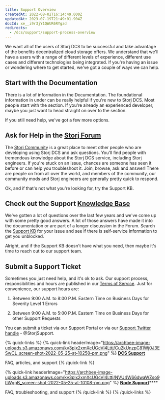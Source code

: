 ```yaml
---
title: Support Overview
createdAt: 2022-08-02T16:14:49.000Z
updatedAt: 2023-07-19T21:49:01.904Z
docId: xe__i9r3jY1QWUR6RYgzd
redirects:
  - /dcs/support/support-process-overview
---
```


We want all of the users of Storj DCS to be successful and take advantage of the benefits decentralized cloud storage offers. We understand that we'll have a users with a range of different levels of experience, different use cases and different technologies being integrated. If you're having an issue or wondering where to get started, we've got a couple of ways we can help.

## Start with the Documentation

There is a lot of information in the Documentation. The foundational information in under [](docId\:wEGJDbEQojQd9A6w4A19I) can be really helpful if you're new to Storj DCS. Most people start with the [](docId:4oDAezF-FcfPr0WPl7knd) section. If you're already an experienced developer, maybe you just want to head straight on over to the [](docId\:yYCzPT8HHcbEZZMvfoCFa) section.

If you still need help, we've got a few more options.

## Ask for Help in the [Storj Forum](https://forum.storj.io/)

The [Storj Community](https://forum.storj.io) is a great place to meet other people who are developing using Storj DCS and ask questions.  You'll find people with tremendous knowledge about the Storj DCS service, including Storj engineers.  If you're stuck on an issue, chances are someone has seen it before or can help you troubleshoot it. Join, browse, ask and answer! There are people on from all over the world, and members of the community, our community mods and Storj engineers are generally pretty quick to respond.

Ok, and if that's not what you're looking for, try the Support KB.

## Check out the Support [Knowledge Base](https://supportdcs.storj.io/hc/en-us)

We've gotten a lot of questions over the last few years and we've come up with some pretty good answers. A lot of those answers have made it into the documentation or are part of a longer discussion in the Forum. Search the [Support KB](https://supportdcs.storj.io/hc/en-us) for your issue and see if there is self-service information to get you unblocked.

Alright, and if the Support KB doesn't have what you need, then maybe it's time to reach out to our support team.

## Submit a Support Ticket

Sometimes you just need help, and it's ok to ask.  Our support process, responsibilities and hours are published in our [Terms of Service](https://www.storj.io/terms-of-service).  Just for convenience, our support hours are:

1.  Between 9:00 A.M. to 8:00 P.M. Eastern Time on Business Days for Severity Level 1 Errors

2.  Between 9:00 A.M. to 5:00 P.M. Eastern Time on Business Days for other Support Requests

You can submit a ticket via our Support Portal or via our [Support Twitter handle](https://twitter.com/storjsupport) - @StorjSupport. &#x20;



{% quick-links %}
{% quick-link headerImage="https://archbee-image-uploads.s3.amazonaws.com/kv3plx2xmXcUGcVl4Lttj/Cu2kUnzpC81Wj0J3ESwCL_screen-shot-2022-05-25-at-10258-pm.png" %}
****[**DCS Support**](https://supportdcs.storj.io/hc/en-us)****

FAQ, articles, and support
{% /quick-link %}

{% quick-link headerImage="https://archbee-image-uploads.s3.amazonaws.com/kv3plx2xmXcUGcVl4Lttj/NVU4W66dwaWZso9tIWgpB_screen-shot-2022-05-25-at-10108-pm.png" %}
[**Node Support**](https://support.storj.io/hc/en-us)****

FAQ, troubleshooting, and support
{% /quick-link %}
{% /quick-links %}

